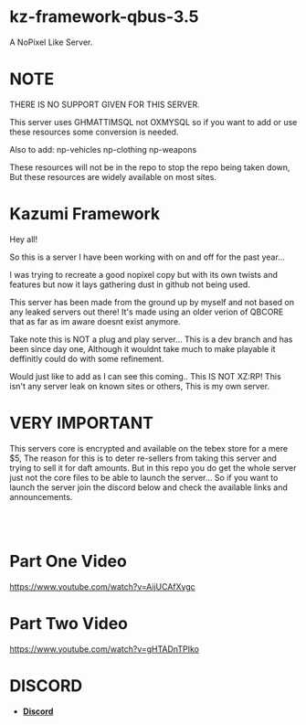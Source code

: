 # kz-framework-qbus-3.5
A NoPixel Like Server.

# NOTE
THERE IS NO SUPPORT GIVEN FOR THIS SERVER.

This server uses GHMATTIMSQL not OXMYSQL so if you want to add or use these resources some conversion is needed.

Also to add:
np-vehicles
np-clothing
np-weapons 

These resources will not be in the repo to stop the repo being taken down, But these resources are widely available on most sites.

# Kazumi Framework
Hey all!

So this is a server I have been working with on and off for
the past year...

I was trying to recreate a good nopixel copy but with its own twists and features but now it lays gathering dust in
github not being used.

This server has been made from the ground up by myself and not based on any leaked servers out there! It's made using an older verion of QBCORE that as far as im aware doesnt exist anymore.

Take note this is NOT a plug and play server... This is a dev branch and has been since day one, Although it wouldnt take much to make playable it deffinitly could do with
some refinement.

Would just like to add as I can see this coming.. This IS
NOT XZ:RP! This isn't any server leak on known sites or others, This is my own server.

# VERY IMPORTANT
This servers core is encrypted and available on the tebex store for a mere $5, The reason for this is to deter re-sellers from taking this server and trying to sell it for daft amounts. But in this repo you do get the whole server just not the core files to be able to launch the server... So if you want to launch the server join the discord below and check the available links and announcements.

<br>
<br>

# Part One Video
https://www.youtube.com/watch?v=AijUCAfXygc

# Part Two Video 
https://www.youtube.com/watch?v=gHTADnTPIko

# DISCORD
* #### [Discord](https://discord.gg/V78FzkbBjA)